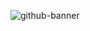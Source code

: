 ![github-banner](https://user-images.githubusercontent.com/3611928/169144953-49223b21-1e00-4607-971a-4f870468a986.svg)

